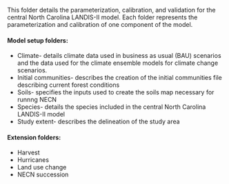 This folder details the parameterization, calibration, and validation for the central North Carolina LANDIS-II model. Each folder represents the parameterization and calibration of one component of the model.

#### Model setup folders:
* Climate- details climate data used in business as usual (BAU) scenarios and the data used for the climate ensemble models for climate change scenarios.
* Initial communities- describes the creation of the initial communities file describing current forest conditions
* Soils- specifies the inputs used to create the soils map necessary for runnng NECN 
* Species- details the species included in the central North Carolina LANDIS-II model
* Study extent- describes the delineation of the study area

#### Extension folders:
* Harvest
* Hurricanes
* Land use change
* NECN succession
